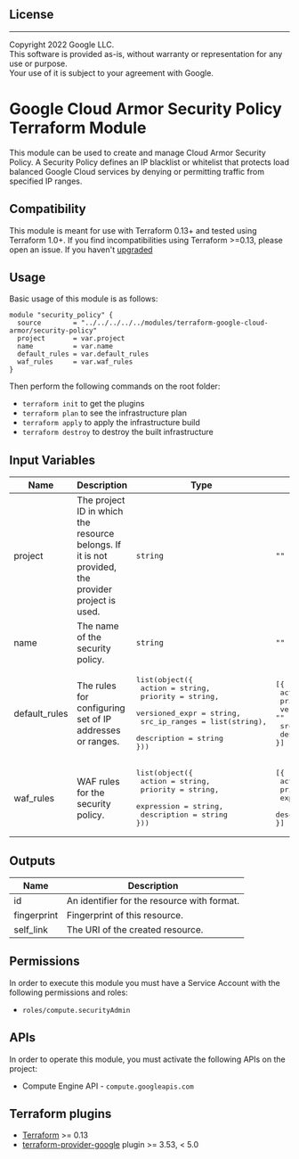 ## License
---
Copyright 2022 Google LLC.  
This software is provided as-is, without warranty or representation for any use or purpose.  
Your use of it is subject to your agreement with Google.  

# Google Cloud Armor Security Policy Terraform Module

This module can be used to create and manage Cloud Armor Security Policy. A Security Policy defines an IP blacklist or whitelist that protects load balanced Google Cloud services by denying or permitting traffic from specified IP ranges.

## Compatibility
This module is meant for use with Terraform 0.13+ and tested using Terraform 1.0+. If you find incompatibilities using Terraform >=0.13, please open an issue.
 If you haven't
[upgraded](https://www.terraform.io/upgrade-guides/0-13.html)

## Usage

Basic usage of this module is as follows:

```
module "security_policy" {
  source        = "../../../../../modules/terraform-google-cloud-armor/security-policy"
  project       = var.project
  name          = var.name
  default_rules = var.default_rules
  waf_rules     = var.waf_rules
}
```

Then perform the following commands on the root folder:

- `terraform init` to get the plugins
- `terraform plan` to see the infrastructure plan
- `terraform apply` to apply the infrastructure build
- `terraform destroy` to destroy the built infrastructure


## Input Variables

| Name | Description | Type | Default | Required |
|------|-------------|------|---------|:--------:|
| project | The project ID in which the resource belongs. If it is not provided, the provider project is used. | `string` | `""` | yes |
| name | The name of the security policy. | `string` | `""` | yes |
| default\_rules | The rules for configuring set of IP addresses or ranges. | <pre>list(object({<br>    action         = string,<br>    priority       = string,<br>    versioned_expr = string,<br>    src_ip_ranges  = list(string),<br>    description    = string<br>}))</pre> | <pre>[{<br>    action         = ""<br>    priority       = ""<br>    versioned_expr = ""<br>    src_ip_ranges  = [""]<br>    description    = ""<br>}]</pre> | yes |
| waf\_rules | WAF rules for the security policy. | <pre>list(object({<br>    action      = string,<br>    priority    = string,<br>    expression  = string,<br>    description = string<br>}))</pre> | <pre>[{<br>    action      = ""<br>    priority    = ""<br>    expression  = ""<br>    description = ""<br>}]</pre> | yes |

## Outputs

| Name | Description |
|------|-------------|
| id | An identifier for the resource with format. | 
| fingerprint | Fingerprint of this resource. |
| self\_link | The URI of the created resource. | 

## Permissions

In order to execute this module you must have a Service Account with the following permissions and roles:
- `roles/compute.securityAdmin`

## APIs

In order to operate this module, you must activate the following APIs on the project:

- Compute Engine API - `compute.googleapis.com`

## Terraform plugins

- [Terraform](https://www.terraform.io/downloads.html) >= 0.13
- [terraform-provider-google](https://github.com/terraform-providers/terraform-provider-google) plugin >= 3.53, < 5.0